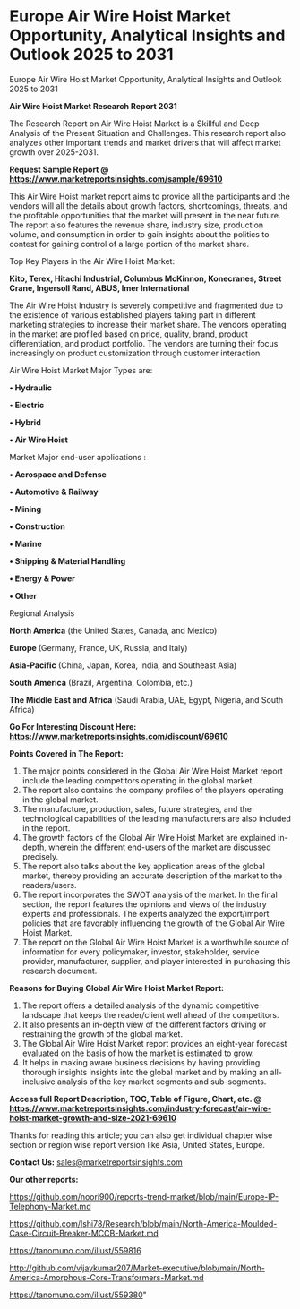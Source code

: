 # Europe Air Wire Hoist Market Opportunity, Analytical Insights and Outlook 2025 to 2031
Europe Air Wire Hoist Market Opportunity, Analytical Insights and Outlook 2025 to 2031

<strong>Air Wire Hoist Market Research Report 2031</strong>

The Research Report on Air Wire Hoist Market is a Skillful and Deep Analysis of the Present Situation and Challenges. This research report also analyzes other important trends and market drivers that will affect market growth over 2025-2031.

<strong>Request Sample Report @ <a href=https://www.marketreportsinsights.com/sample/69610>https://www.marketreportsinsights.com/sample/69610</a></strong>

This Air Wire Hoist market report aims to provide all the participants and the vendors will all the details about growth factors, shortcomings, threats, and the profitable opportunities that the market will present in the near future. The report also features the revenue share, industry size, production volume, and consumption in order to gain insights about the politics to contest for gaining control of a large portion of the market share.

Top Key Players in the Air Wire Hoist Market:

<strong>Kito, Terex, Hitachi Industrial, Columbus McKinnon, Konecranes, Street Crane, Ingersoll Rand, ABUS, Imer International</strong>

The Air Wire Hoist Industry is severely competitive and fragmented due to the existence of various established players taking part in different marketing strategies to increase their market share. The vendors operating in the market are profiled based on price, quality, brand, product differentiation, and product portfolio. The vendors are turning their focus increasingly on product customization through customer interaction.

Air Wire Hoist Market Major Types are:

<strong>• Hydraulic

• Electric

• Hybrid

• Air Wire Hoist</strong>

Market Major end-user applications :

<strong>• Aerospace and Defense

• Automotive & Railway

• Mining

• Construction

• Marine

• Shipping & Material Handling

• Energy & Power

• Other</strong>

Regional Analysis

</u><strong><b>North America</b></strong> (the United States, Canada, and Mexico)

<strong><b>Europe </b></strong>(Germany, France, UK, Russia, and Italy)

<strong><b>Asia-Pacific</b></strong> (China, Japan, Korea, India, and Southeast Asia)

<strong><b>South America</b></strong> (Brazil, Argentina, Colombia, etc.)

<strong><b>The Middle East and Africa</b></strong> (Saudi Arabia, UAE, Egypt, Nigeria, and South Africa)

<strong>Go For Interesting Discount Here: <a href=https://www.marketreportsinsights.com/discount/69610>https://www.marketreportsinsights.com/discount/69610</a></strong>

<strong>Points Covered in The Report:</strong>
<ol>
  <li>The major points considered in the Global Air Wire Hoist Market report include the leading competitors operating in the global market.</li>
  <li>The report also contains the company profiles of the players operating in the global market.</li>
  <li>The manufacture, production, sales, future strategies, and the technological capabilities of the leading manufacturers are also included in the report.</li>
  <li>The growth factors of the Global Air Wire Hoist Market are explained in-depth, wherein the different end-users of the market are discussed precisely.</li>
  <li>The report also talks about the key application areas of the global market, thereby providing an accurate description of the market to the readers/users.</li>
  <li>The report incorporates the SWOT analysis of the market. In the final section, the report features the opinions and views of the industry experts and professionals. The experts analyzed the export/import policies that are favorably influencing the growth of the Global Air Wire Hoist Market.</li>
  <li>The report on the Global Air Wire Hoist Market is a worthwhile source of information for every policymaker, investor, stakeholder, service provider, manufacturer, supplier, and player interested in purchasing this research document.</li>
</ol>
<strong>Reasons for Buying Global Air Wire Hoist Market Report:</strong>

<ol>
  <li>The report offers a detailed analysis of the dynamic competitive landscape that keeps the reader/client well ahead of the competitors.</li>
  <li>It also presents an in-depth view of the different factors driving or restraining the growth of the global market.</li>
  <li>The Global Air Wire Hoist Market report provides an eight-year forecast evaluated on the basis of how the market is estimated to grow.</li>
  <li>It helps in making aware business decisions by having providing thorough insights insights into the global market and by making an all-inclusive analysis of the key market segments and sub-segments.</li>
</ol>
<strong>Access full Report Description, TOC, Table of Figure, Chart, etc. @ <a href=https://www.marketreportsinsights.com/industry-forecast/air-wire-hoist-market-growth-and-size-2021-69610>https://www.marketreportsinsights.com/industry-forecast/air-wire-hoist-market-growth-and-size-2021-69610</a></strong>


Thanks for reading this article; you can also get individual chapter wise section or region wise report version like Asia, United States, Europe.

<strong>Contact Us:</strong>
sales@marketreportsinsights.com

<strong>Our other reports:</strong>

<a href=https://github.com/noori900/reports-trend-market/blob/main/Europe-IP-Telephony-Market.md>https://github.com/noori900/reports-trend-market/blob/main/Europe-IP-Telephony-Market.md</a>

<a href=https://github.com/Ishi78/Research/blob/main/North-America-Moulded-Case-Circuit-Breaker-MCCB-Market.md>https://github.com/Ishi78/Research/blob/main/North-America-Moulded-Case-Circuit-Breaker-MCCB-Market.md</a>

<a href=https://tanomuno.com/illust/559816>https://tanomuno.com/illust/559816</a>

<a href=http://github.com/vijaykumar207/Market-executive/blob/main/North-America-Amorphous-Core-Transformers-Market.md>http://github.com/vijaykumar207/Market-executive/blob/main/North-America-Amorphous-Core-Transformers-Market.md</a>

<a href=https://tanomuno.com/illust/559380>https://tanomuno.com/illust/559380</a>"
